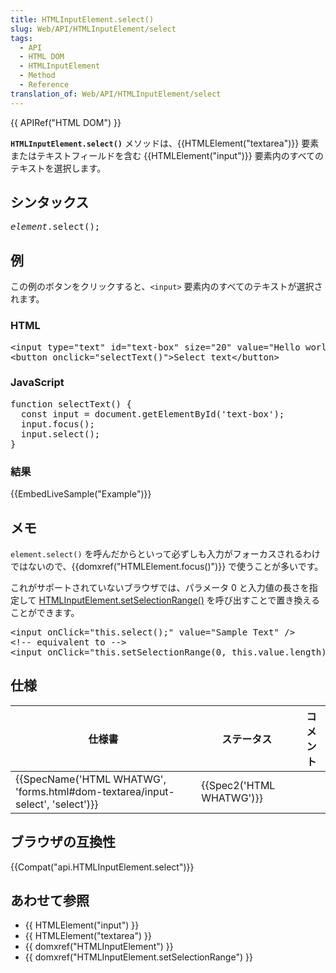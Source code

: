 ```yaml
---
title: HTMLInputElement.select()
slug: Web/API/HTMLInputElement/select
tags:
  - API
  - HTML DOM
  - HTMLInputElement
  - Method
  - Reference
translation_of: Web/API/HTMLInputElement/select
---
```

<div>{{ APIRef("HTML DOM") }}</div>

<p><strong><code>HTMLInputElement.select()</code></strong> メソッドは、{{HTMLElement("textarea")}} 要素またはテキストフィールドを含む {{HTMLElement("input")}} 要素内のすべてのテキストを選択します。</p>

<h2 id="シンタックス">シンタックス</h2>

<pre class="syntaxbox notranslate"><em>element</em>.select();</pre>

<h2 id="例">例</h2>

<p>この例のボタンをクリックすると、<code>&lt;input&gt;</code> 要素内のすべてのテキストが選択されます。</p>

<h3 id="HTML">HTML</h3>

<pre class="brush: html notranslate">&lt;input type="text" id="text-box" size="20" value="Hello world!"&gt;
&lt;button onclick="selectText()"&gt;Select text&lt;/button&gt;
</pre>

<h3 id="JavaScript">JavaScript</h3>

<pre class="brush: js notranslate">function selectText() {
  const input = document.getElementById('text-box');
  input.focus();
  input.select();
}</pre>

<h3 id="結果">結果</h3>

<p>{{EmbedLiveSample("Example")}}</p>

<h2 id="メモ">メモ</h2>

<p><code>element.select()</code> を呼んだからといって必ずしも入力がフォーカスされるわけではないので、{{domxref("HTMLElement.focus()")}} で使うことが多いです。</p>

<p>これがサポートされていないブラウザでは、パラメータ 0 と入力値の長さを指定して <a href="/ja/docs/Web/API/HTMLInputElement/setSelectionRange">HTMLInputElement.setSelectionRange()</a> を呼び出すことで置き換えることができます。</p>

<pre class="brush: html notranslate">&lt;input onClick="this.select();" value="Sample Text" /&gt;
&lt;!-- equivalent to --&gt;
&lt;input onClick="this.setSelectionRange(0, this.value.length);" value="Sample Text" /&gt;
</pre>

<h2 id="仕様">仕様</h2>

<table class="standard-table">
 <thead>
  <tr>
   <th scope="col">仕様書</th>
   <th scope="col">ステータス</th>
   <th scope="col">コメント</th>
  </tr>
 </thead>
 <tbody>
  <tr>
   <td>{{SpecName('HTML WHATWG', 'forms.html#dom-textarea/input-select', 'select')}}</td>
   <td>{{Spec2('HTML WHATWG')}}</td>
   <td></td>
  </tr>
 </tbody>
</table>

<h2 id="ブラウザの互換性">ブラウザの互換性</h2>

<p>{{Compat("api.HTMLInputElement.select")}}</p>

<h2 id="あわせて参照">あわせて参照</h2>

<ul>
 <li>{{ HTMLElement("input") }}</li>
 <li>{{ HTMLElement("textarea") }}</li>
 <li>{{ domxref("HTMLInputElement") }}</li>
 <li>{{ domxref("HTMLInputElement.setSelectionRange") }}</li>
</ul>
